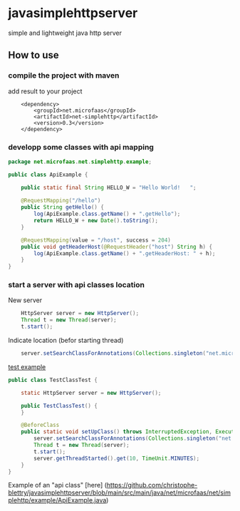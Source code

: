 # javasimplehttpserver
simple and lightweight java http server  

## How to use

### compile the project with maven  
add result to your project

```
	<dependency>
    	<groupId>net.microfaas</groupId>
    	<artifactId>net-simplehttp</artifactId>
    	<version>0.3</version>
	</dependency>
```

### developp some classes with api mapping

````java
package net.microfaas.net.simplehttp.example;

public class ApiExample {

	public static final String HELLO_W = "Hello World!   ";
    
	@RequestMapping("/hello")
	public String getHello() {
		log(ApiExample.class.getName() + ".getHello");
		return HELLO_W + new Date().toString();
	}

	@RequestMapping(value = "/host", success = 204)
	public void getHeaderHost(@RequestHeader("host") String h) {
		log(ApiExample.class.getName() + ".getHeaderHost: " + h);
	}
}
````

### start a server with api classes location
New server
````java
	HttpServer server = new HttpServer();
	Thread t = new Thread(server);
	t.start();    
````
Indicate location (befor starting thread)
````java
	server.setSearchClassForAnnotations(Collections.singleton("net.microfaas.net.simplehttp.example"));
````

[test example]
````java
public class TestClassTest {

	static HttpServer server = new HttpServer();

	public TestClassTest() {
	}

	@BeforeClass
	public static void setUpClass() throws InterruptedException, ExecutionException, TimeoutException {
		server.setSearchClassForAnnotations(Collections.singleton("net.microfaas.net.simplehttp.example"));
		Thread t = new Thread(server);
		t.start();
		server.getThreadStarted().get(10, TimeUnit.MINUTES);
	}
}
````

Example of an "api class" [here] (https://github.com/christophe-blettry/javasimplehttpserver/blob/main/src/main/java/net/microfaas/net/simplehttp/example/ApiExample.java)

[test example]: https://github.com/christophe-blettry/javasimplehttpserver/blob/main/src/test/java/net/microfaas/net/simplehttp/main/TestClassTest.java